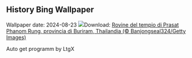 ## History Bing Wallpaper
Wallpaper date: 2024-08-23
![](https://www.bing.com/th?id=OHR.PrasatPhanom_IT-IT5114884058_UHD.jpg&w=1000)Download: [Rovine del tempio di Prasat Phanom Rung, provincia di Buriram, Thailandia (© Banjongseal324/Getty Images)](https://www.bing.com/th?id=OHR.PrasatPhanom_IT-IT5114884058_UHD.jpg)

Auto get programm by LtgX

